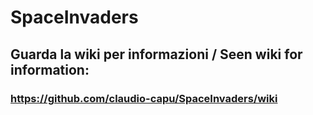 # SpaceInvaders

## Guarda la wiki per informazioni / Seen wiki for information:

### https://github.com/claudio-capu/SpaceInvaders/wiki
